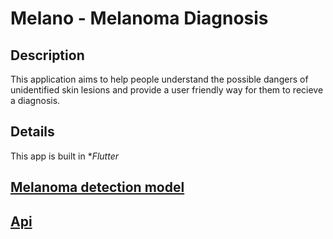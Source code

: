 # Melano - Melanoma Diagnosis

## Description
This application aims to help people understand the possible dangers of unidentified skin lesions and provide a user friendly way for them to recieve a diagnosis.

## Details
This app is built in **Flutter*

## [Melanoma detection model](https://github.com/jhivandebenoit/Melanoma_Detection)

## [Api](https://github.com/jhivandebenoit/melanoma-api-reworked)
